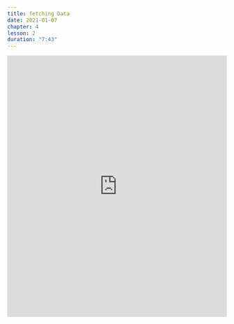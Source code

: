 ```yaml
---
title: fetching Data
date: 2021-01-07
chapter: 4
lesson: 2
duration: "7:43"
---
```


<iframe width="100%" height="600" src="https://www.youtube.com/embed/_YnI8PDkaR8?list=PLlvgXQiqkT5BUM2GChIt7y5raWmyetsQz" title="YouTube video player" frameborder="0" allow="accelerometer; autoplay; clipboard-write; encrypted-media; gyroscope; picture-in-picture" allowfullscreen></iframe>